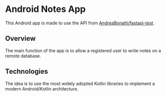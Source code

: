 # Android Notes App

This Android app is made to use the API from [AndreaBonatti/fastapi-test](https://github.com/AndreaBonatti/fastapi-test).

## Overview

The main function of the app is to allow a registered user to write notes on a remote database.

## Technologies

The idea is to use the most widely adopted Kotlin libraries to implement a modern Android/Kotlin architecture.
